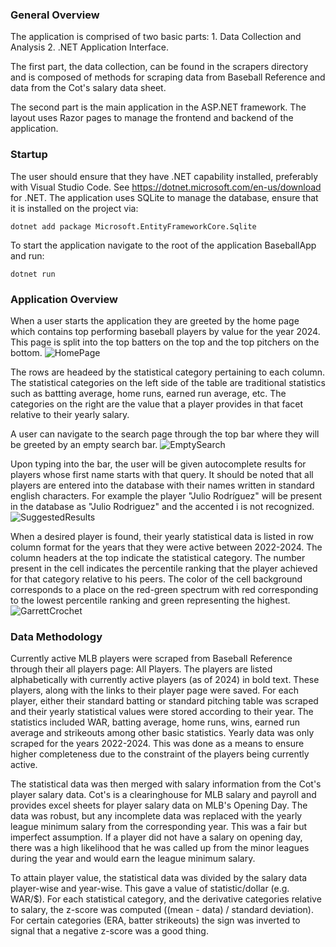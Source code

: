 ### General Overview

The application is comprised of two basic parts: 1. Data Collection and Analysis 2. .NET Application Interface.

The first part, the data collection, can be found in the scrapers directory and is composed of methods for scraping data from Baseball Reference and data from the Cot's salary data sheet. 

The second part is the main application in the ASP.NET framework. The layout uses Razor pages to manage the frontend and backend of the application. 

### Startup
The user should ensure that they have .NET capability installed, preferably with Visual Studio Code. See https://dotnet.microsoft.com/en-us/download for .NET. The application uses SQLite to manage the database, ensure that it is installed on the project via:

```dotnet add package Microsoft.EntityFrameworkCore.Sqlite```

To start the application navigate to the root of the application BaseballApp and run:

```dotnet run```

### Application Overview
When a user starts the application they are greeted by the home page which contains top performing baseball players by value for the year 2024. This page is split into the top batters on the top and the top pitchers on the bottom. 
![HomePage](./documentation/homepage.png)

The rows are headeed by the statistical category pertaining to each column. The statistical categories on the left side of the table are traditional statistics such as battting average, home runs, earned run average, etc. The categories on the right are the value that a player provides in that facet relative to their yearly salary.

A user can navigate to the search page through the top bar where they will be greeted by an empty search bar.
![EmptySearch](./documentation/emptysearch.png)

Upon typing into the bar, the user will be given autocomplete results for players whose first name starts with that query. It should be noted that all players are entered into the database with their names written in standard english characters. For example the player "Julio Rodríguez" will be present in the database as "Julio Rodriguez" and the accented i is not recognized.
![SuggestedResults](./documentation/suggestedresults.png)

When a desired player is found, their yearly statistical data is listed in row column format for the years that they were active between 2022-2024. The column headers at the top indicate the statistical category. The number present in the cell indicates the percentile ranking that the player achieved for that category relative to his peers. The color of the cell background corresponds to a place on the red-green spectrum with red corresponding to the lowest percentile ranking and green representing the highest.
![GarrettCrochet](./documentation/garrettcrochet.png)


### Data Methodology
Currently active MLB players were scraped from Baseball Reference through their all players page: All Players. The players are listed alphabetically with currently active players (as of 2024) in bold text. These players, along with the links to their player page were saved. For each player, either their standard batting or standard pitching table was scraped and their yearly statistical values were stored according to their year. The statistics included WAR, batting average, home runs, wins, earned run average and strikeouts among other basic statistics. Yearly data was only scraped for the years 2022-2024. This was done as a means to ensure higher completeness due to the constraint of the players being currently active.

The statistical data was then merged with salary information from the Cot's player salary data. Cot's is a clearinghouse for MLB salary and payroll and provides excel sheets for player salary data on MLB's Opening Day. The data was robust, but any incomplete data was replaced with the yearly league minimum salary from the corresponding year. This was a fair but imperfect assumption. If a player did not have a salary on opening day, there was a high likelihood that he was called up from the minor leagues during the year and would earn the league minimum salary.

To attain player value, the statistical data was divided by the salary data player-wise and year-wise. This gave a value of statistic/dollar (e.g. WAR/$). For each statistical category, and the derivative categories relative to salary, the z-score was computed ((mean - data) / standard deviation). For certain categories (ERA, batter strikeouts) the sign was inverted to signal that a negative z-score was a good thing.